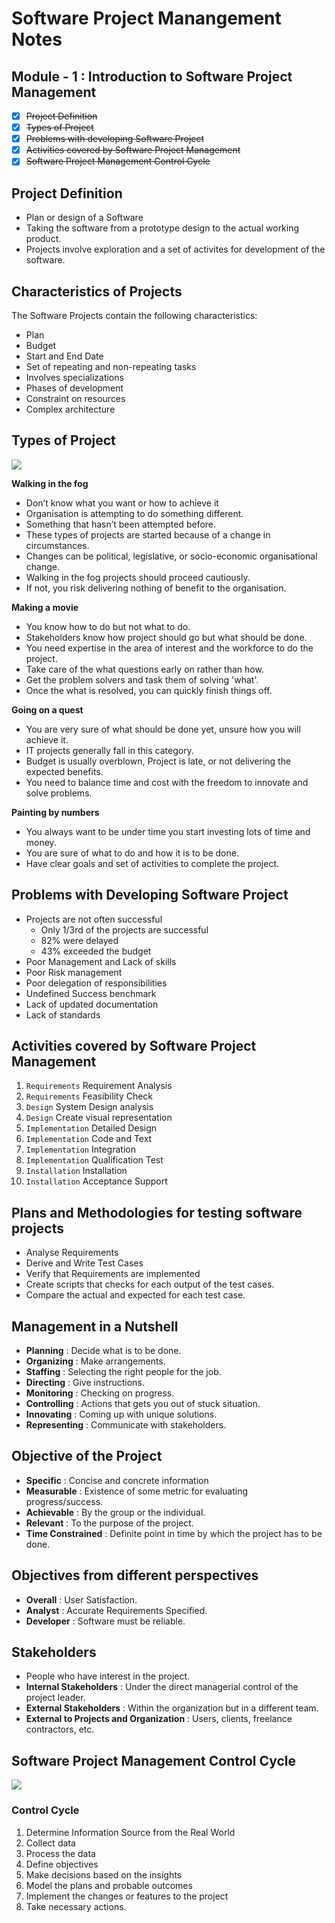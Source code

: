 # Software Project Manangement Notes

## Module - 1 : Introduction to Software Project Management

- [x] ~~Project Definition~~
- [x] ~~Types of Project~~
- [x] ~~Problems with developing Software Project~~
- [x] ~~Activities covered by Software Project Management~~
- [x] ~~Software Project Management Control Cycle~~

## Project Definition

- Plan or design of a Software
- Taking the software from a prototype design to the actual working product.
- Projects involve exploration and a set of activites for development of the software.

## Characteristics of Projects

The Software Projects contain the following characteristics:

- Plan
- Budget
- Start and End Date
- Set of repeating and non-repeating tasks
- Involves specializations
- Phases of development
- Constraint on resources
- Complex architecture

## Types of Project

<img src="https://www.workfront.com/sites/default/files/imported/268881036-8085.jpg">

**Walking in the fog**

- Don’t know what you want or how to achieve it
- Organisation is attempting to do something different.
- Something that hasn’t been attempted before.
- These types of projects are started because of a change in circumstances.
- Changes can be political, legislative, or socio-economic organisational change.
- Walking in the fog projects should proceed cautiously.
- If not, you risk delivering nothing of benefit to the organisation.

**Making a movie**

- You know how to do but not what to do.
- Stakeholders know how project should go but what should be done.
- You need expertise in the area of interest and the workforce to do the project.
- Take care of the what questions early on rather than how.
- Get the problem solvers and task them of solving 'what'.
- Once the what is resolved, you can quickly finish things off.

**Going on a quest**

- You are very sure of what should be done yet, unsure how you will achieve it.
- IT projects generally fall in this category.
- Budget is usually overblown, Project is late, or not delivering the expected benefits.
- You need to balance time and cost with the freedom to innovate and solve problems.

**Painting by numbers**

- You always want to be under time you start investing lots of time and money.
- You are sure of what to do and how it is to be done.
- Have clear goals and set of activities to complete the project.

## Problems with Developing Software Project

- Projects are not often successful
  - Only 1/3rd of the projects are successful
  - 82% were delayed
  - 43% exceeded the budget
- Poor Management and Lack of skills
- Poor Risk management
- Poor delegation of responsibilities
- Undefined Success benchmark
- Lack of updated documentation
- Lack of standards

## Activities covered by Software Project Management

1. `Requirements` Requirement Analysis
1. `Requirements` Feasibility Check
1. `Design` System Design analysis
1. `Design` Create visual representation
1. `Implementation` Detailed Design
1. `Implementation` Code and Text
1. `Implementation` Integration
1. `Implementation` Qualification Test
1. `Installation` Installation
1. `Installation` Acceptance Support

## Plans and Methodologies for testing software projects

- Analyse Requirements
- Derive and Write Test Cases
- Verify that Requirements are implemented
- Create scripts that checks for each output of the test cases.
- Compare the actual and expected for each test case.

## Management in a Nutshell

- **Planning** : Decide what is to be done.
- **Organizing** : Make arrangements.
- **Staffing** : Selecting the right people for the job.
- **Directing** : Give instructions.
- **Monitoring** : Checking on progress.
- **Controlling** : Actions that gets you out of stuck situation.
- **Innovating** : Coming up with unique solutions.
- **Representing** : Communicate with stakeholders.

## Objective of the Project

- **Specific** : Concise and concrete information
- **Measurable** : Existence of some metric for evaluating progress/success.
- **Achievable** : By the group or the individual.
- **Relevant** : To the purpose of the project.
- **Time Constrained** : Definite point in time by which the project has to be done.

## Objectives from different perspectives

- **Overall** : User Satisfaction.
- **Analyst** : Accurate Requirements Specified.
- **Developer** : Software must be reliable.

## Stakeholders

- People who have interest in the project.
- **Internal Stakeholders** : Under the direct managerial control of the project leader.
- **External Stakeholders** : Within the organization but in a different team.
- **External to Projects and Organization** : Users, clients, freelance contractors, etc.

## Software Project Management Control Cycle

<img src="https://miro.medium.com/max/1132/1*_ERyhe1CUCCerIl0YHGwLw.png">

### Control Cycle

1. Determine Information Source from the Real World
2. Collect data
3. Process the data
4. Define objectives
5. Make decisions based on the insights
6. Model the plans and probable outcomes
7. Implement the changes or features to the project
8. Take necessary actions.

